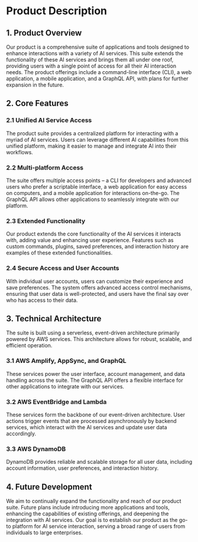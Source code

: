 # Product Description

## 1. Product Overview

Our product is a comprehensive suite of applications and tools designed to enhance interactions with a variety of AI services. This suite extends the functionality of these AI services and brings them all under one roof, providing users with a single point of access for all their AI interaction needs. The product offerings include a command-line interface (CLI), a web application, a mobile application, and a GraphQL API, with plans for further expansion in the future.

## 2. Core Features

### 2.1 Unified AI Service Access

The product suite provides a centralized platform for interacting with a myriad of AI services. Users can leverage different AI capabilities from this unified platform, making it easier to manage and integrate AI into their workflows.

### 2.2 Multi-platform Access

The suite offers multiple access points – a CLI for developers and advanced users who prefer a scriptable interface, a web application for easy access on computers, and a mobile application for interactions on-the-go. The GraphQL API allows other applications to seamlessly integrate with our platform.

### 2.3 Extended Functionality

Our product extends the core functionality of the AI services it interacts with, adding value and enhancing user experience. Features such as custom commands, plugins, saved preferences, and interaction history are examples of these extended functionalities.

### 2.4 Secure Access and User Accounts

With individual user accounts, users can customize their experience and save preferences. The system offers advanced access control mechanisms, ensuring that user data is well-protected, and users have the final say over who has access to their data.

## 3. Technical Architecture

The suite is built using a serverless, event-driven architecture primarily powered by AWS services. This architecture allows for robust, scalable, and efficient operation.

### 3.1 AWS Amplify, AppSync, and GraphQL

These services power the user interface, account management, and data handling across the suite. The GraphQL API offers a flexible interface for other applications to integrate with our services.

### 3.2 AWS EventBridge and Lambda

These services form the backbone of our event-driven architecture. User actions trigger events that are processed asynchronously by backend services, which interact with the AI services and update user data accordingly.

### 3.3 AWS DynamoDB

DynamoDB provides reliable and scalable storage for all user data, including account information, user preferences, and interaction history.

## 4. Future Development

We aim to continually expand the functionality and reach of our product suite. Future plans include introducing more applications and tools, enhancing the capabilities of existing offerings, and deepening the integration with AI services. Our goal is to establish our product as the go-to platform for AI service interaction, serving a broad range of users from individuals to large enterprises.
